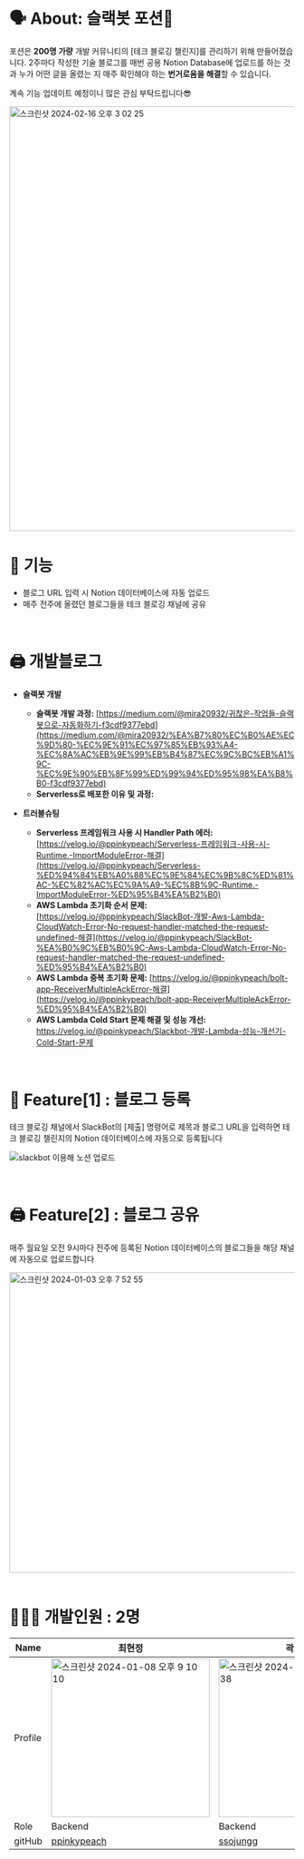 # 🗣️ About: 슬랙봇 포션🧪

포션은 **200명 가량** 개발 커뮤니티의 [테크 블로깅 챌린지]를 관리하기 위해 만들어졌습니다. 2주마다 작성한 기술 블로그를 매번 공용 Notion Database에 업로드를 하는 것과 누가 어떤 글을 올렸는 지 매주 확인해야 하는 **번거로움을 해결**할 수 있습니다.

계속 기능 업데이트 예정이니 많은 관심 부탁드립니다😎


<img width="749" alt="스크린샷 2024-02-16 오후 3 02 25" src="https://github.com/techeer-sv/Notion_Bot/assets/102022609/3e94060c-7819-4355-bf24-7542bc8d87cc">



<br/>

# 🌠  기능

- 블로그 URL 입력 시 Notion 데이터베이스에 자동 업로드
- 매주 전주에 올렸던 블로그들을 테크 블로깅 채널에 공유

<br/>

# 🖨️ 개발블로그

- **슬랙봇 개발**
    - **슬랙봇 개발 과정:** [https://medium.com/@mira20932/귀찮은-작업들-슬랙봇으로-자동화하기-f3cdf9377ebd](https://medium.com/@mira20932/%EA%B7%80%EC%B0%AE%EC%9D%80-%EC%9E%91%EC%97%85%EB%93%A4-%EC%8A%AC%EB%9E%99%EB%B4%87%EC%9C%BC%EB%A1%9C-%EC%9E%90%EB%8F%99%ED%99%94%ED%95%98%EA%B8%B0-f3cdf9377ebd)
    - **Serverless로 배포한 이유 및 과정:**
    
- **트러블슈팅**
    - **Serverless 프레임워크 사용 시 Handler Path 에러:** [https://velog.io/@ppinkypeach/Serverless-프레임워크-사용-시-Runtime.-ImportModuleError-해결](https://velog.io/@ppinkypeach/Serverless-%ED%94%84%EB%A0%88%EC%9E%84%EC%9B%8C%ED%81%AC-%EC%82%AC%EC%9A%A9-%EC%8B%9C-Runtime.-ImportModuleError-%ED%95%B4%EA%B2%B0)
    - **AWS Lambda 초기화 순서 문제:** [https://velog.io/@ppinkypeach/SlackBot-개발-Aws-Lambda-CloudWatch-Error-No-request-handler-matched-the-request-undefined-해결](https://velog.io/@ppinkypeach/SlackBot-%EA%B0%9C%EB%B0%9C-Aws-Lambda-CloudWatch-Error-No-request-handler-matched-the-request-undefined-%ED%95%B4%EA%B2%B0)
    - **AWS Lambda 중복 초기화 문제:** [https://velog.io/@ppinkypeach/bolt-app-ReceiverMultipleAckError-해결](https://velog.io/@ppinkypeach/bolt-app-ReceiverMultipleAckError-%ED%95%B4%EA%B2%B0)
    - **AWS Lambda Cold Start 문제 해결 및 성능 개선:** https://velog.io/@ppinkypeach/Slackbot-개발-Lambda-성능-개선기-Cold-Start-문제
 
<br/>


# 📑 Feature[1] : 블로그 등록
테크 블로깅 채널에서 SlackBot의 [제출] 명령어로 제목과 블로그 URL을 입력하면 테크 블로깅 챌린지의 Notion 데이터베이스에 자동으로 등록됩니다

![slackbot 이용해 노션 업로드](https://github.com/techeer-sv/Notion_Bot/assets/126966126/7e4b99c5-0d7c-4d0c-9aff-62eff16c596b)


<br/>

# 🖨️ Feature[2] : 블로그 공유
  <span>매주 월요일 오전 9시마다 전주에 등록된 Notion 데이터베이스의 블로그들을 해당 채널에 자동으로 업로드합니다</span>

  
  <img width="530" alt="스크린샷 2024-01-03 오후 7 52 55" src="https://github.com/techeer-sv/Notion_Bot/assets/102022609/9e532dfb-7490-4c2b-b120-a1d2f6dff8ea">

  <br/>



<br/>


# 👩🏻‍💻 개발인원 : 2명
| Name    | 최현정   |  곽소정   |
| ------- | -------| ---------|
| Profile | <img width="280" alt="스크린샷 2024-01-08 오후 9 10 10" src="https://github.com/techeer-sv/Notion_Bot/assets/102022609/bc1ee107-154a-4adf-8ccc-38c83f1cce4a"> | <img width="280" alt="스크린샷 2024-01-08 오후 9 06 38" src="https://github.com/techeer-sv/Notion_Bot/assets/102022609/5734017b-9441-48c4-827b-b0a80166383b">|
| Role    | Backend | Backend  |
| gitHub  | [ppinkypeach](https://github.com/ppinkypeach) | [ssojungg](https://github.com/ssojungg)   |

